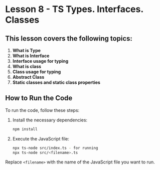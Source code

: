 # Lesson 8 - TS Types. Interfaces. Classes

## This lesson covers the following topics:

1. **What is Type**
2. **What is Interface**
3. **Interface usage for typing**
4. **What is class**
5. **Class usage for typing**
6. **Abstract Class**
7. **Static classes and static class properties**

## How to Run the Code

To run the code, follow these steps:

1. Install the necessary dependencies:

    ```sh
    npm install
    ```

2. Execute the JavaScript file:
    ```sh
    npx ts-node src/index.ts - for running
    npx ts-node src/<filename>.ts
    ```

Replace `<filename>` with the name of the JavaScript file you want to run.
